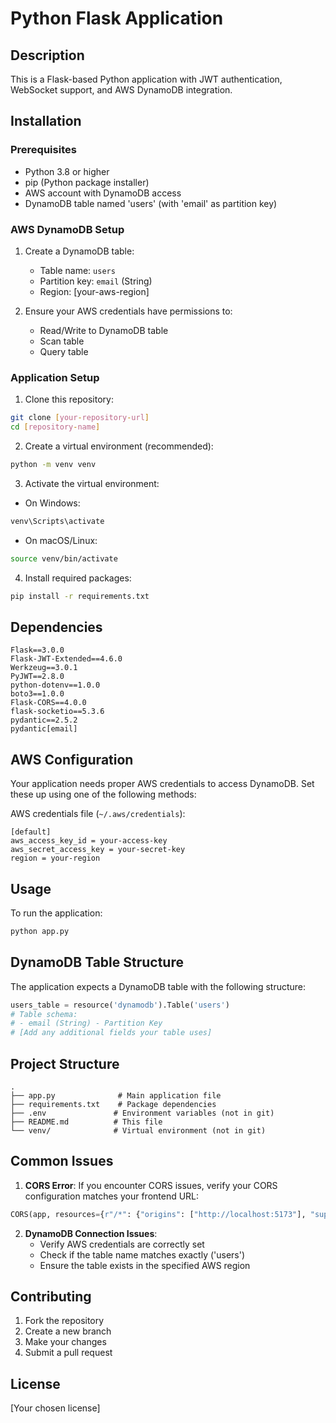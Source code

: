 # Python Flask Application

## Description

This is a Flask-based Python application with JWT authentication, WebSocket support, and AWS DynamoDB integration.

## Installation

### Prerequisites

- Python 3.8 or higher
- pip (Python package installer)
- AWS account with DynamoDB access
- DynamoDB table named 'users' (with 'email' as partition key)

### AWS DynamoDB Setup

1. Create a DynamoDB table:

   - Table name: `users`
   - Partition key: `email` (String)
   - Region: [your-aws-region]

2. Ensure your AWS credentials have permissions to:
   - Read/Write to DynamoDB table
   - Scan table
   - Query table

### Application Setup

1. Clone this repository:

```bash
git clone [your-repository-url]
cd [repository-name]
```

2. Create a virtual environment (recommended):

```bash
python -m venv venv
```

3. Activate the virtual environment:

- On Windows:

```bash
venv\Scripts\activate
```

- On macOS/Linux:

```bash
source venv/bin/activate
```

4. Install required packages:

```bash
pip install -r requirements.txt
```

## Dependencies

```
Flask==3.0.0
Flask-JWT-Extended==4.6.0
Werkzeug==3.0.1
PyJWT==2.8.0
python-dotenv==1.0.0
boto3==1.0.0
Flask-CORS==4.0.0
flask-socketio==5.3.6
pydantic==2.5.2
pydantic[email]
```

## AWS Configuration

Your application needs proper AWS credentials to access DynamoDB. Set these up using one of the following methods:

AWS credentials file (`~/.aws/credentials`):

```
[default]
aws_access_key_id = your-access-key
aws_secret_access_key = your-secret-key
region = your-region
```

## Usage

To run the application:

```bash
python app.py
```

## DynamoDB Table Structure

The application expects a DynamoDB table with the following structure:

```python
users_table = resource('dynamodb').Table('users')
# Table schema:
# - email (String) - Partition Key
# [Add any additional fields your table uses]
```

## Project Structure

```
.
├── app.py              # Main application file
├── requirements.txt    # Package dependencies
├── .env               # Environment variables (not in git)
├── README.md          # This file
└── venv/              # Virtual environment (not in git)
```

## Common Issues

1. **CORS Error**: If you encounter CORS issues, verify your CORS configuration matches your frontend URL:

```python
CORS(app, resources={r"/*": {"origins": ["http://localhost:5173"], "supports_credentials": True}})
```

2. **DynamoDB Connection Issues**:
   - Verify AWS credentials are correctly set
   - Check if the table name matches exactly ('users')
   - Ensure the table exists in the specified AWS region

## Contributing

1. Fork the repository
2. Create a new branch
3. Make your changes
4. Submit a pull request

## License

[Your chosen license]
